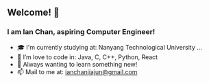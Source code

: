 ## Welcome! 👋
### I am Ian Chan, aspiring Computer Engineer! 


- :mortar_board: I'm currently studying at: Nanyang Technological University ...
- :sparkling_heart: I’m love to code in: Java, C, C++, Python, React 
- :thought_balloon: Always wanting to learn something new!
- 📫 Mail to me at: ianchanjiajun@gmail.com


